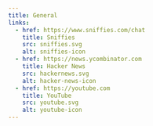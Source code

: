 ```yaml
---
title: General
links:
  - href: https://www.sniffies.com/chat
    title: Sniffies
    src: sniffies.svg
    alt: sniffies-icon
  - href: https://news.ycombinator.com
    title: Hacker News
    src: hackernews.svg
    alt: hacker-news-icon
  - href: https://youtube.com
    title: YouTube
    src: youtube.svg
    alt: youtube-icon
---
```

